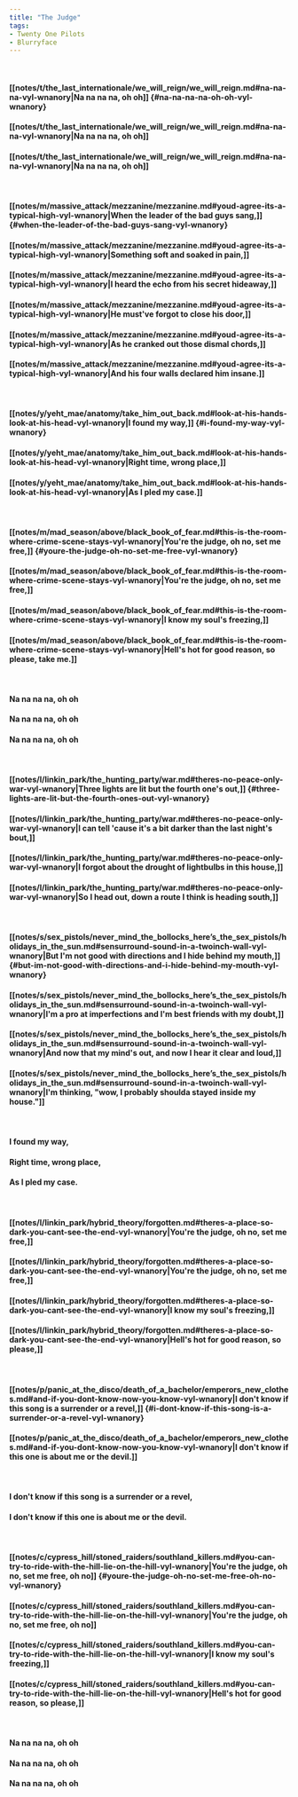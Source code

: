 ```yaml
---
title: "The Judge"
tags:
- Twenty One Pilots
- Blurryface
---
```

&nbsp;
#### [[notes/t/the_last_internationale/we_will_reign/we_will_reign.md#na-na-na-vyl-wnanory|Na na na na, oh oh]] {#na-na-na-na-oh-oh-vyl-wnanory}
#### [[notes/t/the_last_internationale/we_will_reign/we_will_reign.md#na-na-na-vyl-wnanory|Na na na na, oh oh]]
#### [[notes/t/the_last_internationale/we_will_reign/we_will_reign.md#na-na-na-vyl-wnanory|Na na na na, oh oh]]
&nbsp;
#### [[notes/m/massive_attack/mezzanine/mezzanine.md#youd-agree-its-a-typical-high-vyl-wnanory|When the leader of the bad guys sang,]] {#when-the-leader-of-the-bad-guys-sang-vyl-wnanory}
#### [[notes/m/massive_attack/mezzanine/mezzanine.md#youd-agree-its-a-typical-high-vyl-wnanory|Something soft and soaked in pain,]]
#### [[notes/m/massive_attack/mezzanine/mezzanine.md#youd-agree-its-a-typical-high-vyl-wnanory|I heard the echo from his secret hideaway,]]
#### [[notes/m/massive_attack/mezzanine/mezzanine.md#youd-agree-its-a-typical-high-vyl-wnanory|He must've forgot to close his door,]]
#### [[notes/m/massive_attack/mezzanine/mezzanine.md#youd-agree-its-a-typical-high-vyl-wnanory|As he cranked out those dismal chords,]]
#### [[notes/m/massive_attack/mezzanine/mezzanine.md#youd-agree-its-a-typical-high-vyl-wnanory|And his four walls declared him insane.]]
&nbsp;
#### [[notes/y/yeht_mae/anatomy/take_him_out_back.md#look-at-his-hands-look-at-his-head-vyl-wnanory|I found my way,]] {#i-found-my-way-vyl-wnanory}
#### [[notes/y/yeht_mae/anatomy/take_him_out_back.md#look-at-his-hands-look-at-his-head-vyl-wnanory|Right time, wrong place,]]
#### [[notes/y/yeht_mae/anatomy/take_him_out_back.md#look-at-his-hands-look-at-his-head-vyl-wnanory|As I pled my case.]]
&nbsp;
#### [[notes/m/mad_season/above/black_book_of_fear.md#this-is-the-room-where-crime-scene-stays-vyl-wnanory|You're the judge, oh no, set me free,]] {#youre-the-judge-oh-no-set-me-free-vyl-wnanory}
#### [[notes/m/mad_season/above/black_book_of_fear.md#this-is-the-room-where-crime-scene-stays-vyl-wnanory|You're the judge, oh no, set me free,]]
#### [[notes/m/mad_season/above/black_book_of_fear.md#this-is-the-room-where-crime-scene-stays-vyl-wnanory|I know my soul's freezing,]]
#### [[notes/m/mad_season/above/black_book_of_fear.md#this-is-the-room-where-crime-scene-stays-vyl-wnanory|Hell's hot for good reason, so please, take me.]]
&nbsp;
#### Na na na na, oh oh
#### Na na na na, oh oh
#### Na na na na, oh oh
&nbsp;
#### [[notes/l/linkin_park/the_hunting_party/war.md#theres-no-peace-only-war-vyl-wnanory|Three lights are lit but the fourth one's out,]] {#three-lights-are-lit-but-the-fourth-ones-out-vyl-wnanory}
#### [[notes/l/linkin_park/the_hunting_party/war.md#theres-no-peace-only-war-vyl-wnanory|I can tell 'cause it's a bit darker than the last night's bout,]]
#### [[notes/l/linkin_park/the_hunting_party/war.md#theres-no-peace-only-war-vyl-wnanory|I forgot about the drought of lightbulbs in this house,]]
#### [[notes/l/linkin_park/the_hunting_party/war.md#theres-no-peace-only-war-vyl-wnanory|So I head out, down a route I think is heading south,]]
&nbsp;
#### [[notes/s/sex_pistols/never_mind_the_bollocks_here’s_the_sex_pistols/holidays_in_the_sun.md#sensurround-sound-in-a-twoinch-wall-vyl-wnanory|But I'm not good with directions and I hide behind my mouth,]] {#but-im-not-good-with-directions-and-i-hide-behind-my-mouth-vyl-wnanory}
#### [[notes/s/sex_pistols/never_mind_the_bollocks_here’s_the_sex_pistols/holidays_in_the_sun.md#sensurround-sound-in-a-twoinch-wall-vyl-wnanory|I'm a pro at imperfections and I'm best friends with my doubt,]]
#### [[notes/s/sex_pistols/never_mind_the_bollocks_here’s_the_sex_pistols/holidays_in_the_sun.md#sensurround-sound-in-a-twoinch-wall-vyl-wnanory|And now that my mind's out, and now I hear it clear and loud,]]
#### [[notes/s/sex_pistols/never_mind_the_bollocks_here’s_the_sex_pistols/holidays_in_the_sun.md#sensurround-sound-in-a-twoinch-wall-vyl-wnanory|I'm thinking, "wow, I probably shoulda stayed inside my house."]]
&nbsp;
#### I found my way,
#### Right time, wrong place,
#### As I pled my case.
&nbsp;
#### [[notes/l/linkin_park/hybrid_theory/forgotten.md#theres-a-place-so-dark-you-cant-see-the-end-vyl-wnanory|You're the judge, oh no, set me free,]]
#### [[notes/l/linkin_park/hybrid_theory/forgotten.md#theres-a-place-so-dark-you-cant-see-the-end-vyl-wnanory|You're the judge, oh no, set me free,]]
#### [[notes/l/linkin_park/hybrid_theory/forgotten.md#theres-a-place-so-dark-you-cant-see-the-end-vyl-wnanory|I know my soul's freezing,]]
#### [[notes/l/linkin_park/hybrid_theory/forgotten.md#theres-a-place-so-dark-you-cant-see-the-end-vyl-wnanory|Hell's hot for good reason, so please,]]
&nbsp;
#### [[notes/p/panic_at_the_disco/death_of_a_bachelor/emperors_new_clothes.md#and-if-you-dont-know-now-you-know-vyl-wnanory|I don't know if this song is a surrender or a revel,]] {#i-dont-know-if-this-song-is-a-surrender-or-a-revel-vyl-wnanory}
#### [[notes/p/panic_at_the_disco/death_of_a_bachelor/emperors_new_clothes.md#and-if-you-dont-know-now-you-know-vyl-wnanory|I don't know if this one is about me or the devil.]]
&nbsp;
#### I don't know if this song is a surrender or a revel,
#### I don't know if this one is about me or the devil.
&nbsp;
#### [[notes/c/cypress_hill/stoned_raiders/southland_killers.md#you-can-try-to-ride-with-the-hill-lie-on-the-hill-vyl-wnanory|You're the judge, oh no, set me free, oh no]] {#youre-the-judge-oh-no-set-me-free-oh-no-vyl-wnanory}
#### [[notes/c/cypress_hill/stoned_raiders/southland_killers.md#you-can-try-to-ride-with-the-hill-lie-on-the-hill-vyl-wnanory|You're the judge, oh no, set me free, oh no]]
#### [[notes/c/cypress_hill/stoned_raiders/southland_killers.md#you-can-try-to-ride-with-the-hill-lie-on-the-hill-vyl-wnanory|I know my soul's freezing,]]
#### [[notes/c/cypress_hill/stoned_raiders/southland_killers.md#you-can-try-to-ride-with-the-hill-lie-on-the-hill-vyl-wnanory|Hell's hot for good reason, so please,]]
&nbsp;
#### Na na na na, oh oh
#### Na na na na, oh oh
#### Na na na na, oh oh
